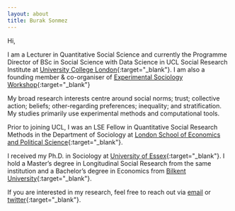 ```yaml
---
layout: about
title: Burak Sonmez
---
```


Hi,

I am a Lecturer in Quantitative Social Science and currently the Programme Director of BSc in Social Science with Data Science in UCL Social Research Institute at [University College London](https://www.ucl.ac.uk/){:target="_blank"}. I am also a founding member & co-organiser of [Experimental Sociology Workshop](https://experimentalsociology.github.io/){:target="_blank"} 

My broad research interests centre around social norms; trust; collective action; beliefs; other-regarding preferences; inequality; and stratification. My studies primarily use experimental methods and computational tools. 

Prior to joining UCL, I was an LSE Fellow in Quantitative Social Research Methods in the Department of Sociology at [London School of Economics and Political Science](https://www.lse.ac.uk/sociology){:target="_blank"}. 

I received my Ph.D. in Sociology at [University of Essex](https://www.essex.ac.uk/departments/sociology){:target="_blank"}. I hold a Master’s degree in Longitudinal Social Research from the same institution and a Bachelor’s degree in Economics from [Bilkent University](http://econ.bilkent.edu.tr/){:target="_blank"}. 

If you are interested in my research, feel free to reach out via [email](mailto:b.sonmez@ucl.ac.uk) or [twitter](https://twitter.com/socioburak){:target="_blank"}.
